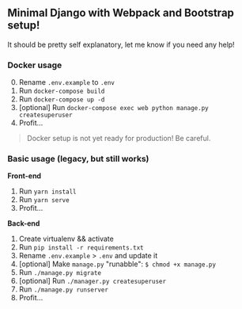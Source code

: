 ## Minimal Django with Webpack and Bootstrap setup!
It should be pretty self explanatory, let me know if you need any help!

### Docker usage
0. Rename `.env.example` to `.env`
1. Run `docker-compose build`
2. Run `docker-compose up -d`
3. [optional] Run `docker-compose exec web python manage.py createsuperuser`
4. Profit...

> Docker setup is not yet ready for production! Be careful.

### Basic usage (legacy, but still works)

**Front-end**
1. Run `yarn install`
2. Run `yarn serve`
3. Profit...

**Back-end**
1. Create virtualenv && activate
2. Run `pip install -r requirements.txt`
3. Rename `.env.example` > `.env` and update it
4. [optional] Make `manage.py` "runabble": `$ chmod +x manage.py`
5. Run `./manage.py migrate`
6. [optional] Run `./manager.py createsuperuser`
7. Run `./manage.py runserver`
8. Profit...


